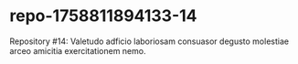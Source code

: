 # repo-1758811894133-14
Repository #14: Valetudo adficio laboriosam consuasor degusto molestiae arceo amicitia exercitationem nemo.
